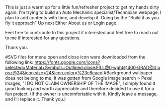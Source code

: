 This is just a warm up for a little fun/refresher project to get my hands dirty again. 
I'm trying to build an Auto Mechanic specialist/Technician webpage.
I plan to add contents with time, and develop it. 
Going by the "Build it as you fly it approach"
Up next Either About us or Login page.

Feel free to contribute to this project if interested and feel free to reach out to me if interested for any questions.

Thank you.


#SVG files for menu open and close icon were downloaded from the following link: https://fonts.google.com/icons?selected=Material+Symbols+Outlined:close:FILL@0;wght@400;GRAD@0;opsz@24&icon.size=24&icon.color=%23e8eaed
#Background wallpaper does not belong to me, It was gotten from Google image search > Pexel Images, "I DO NOT CLAIM OWNERSHIP OF THE IMAGE", I simply found it good looking and worth appreciable and therefore decided to use it for a fun project. (If the owner is uncomfortable with it, Kindly leave a message, and I'll replace it. Thank you.)
